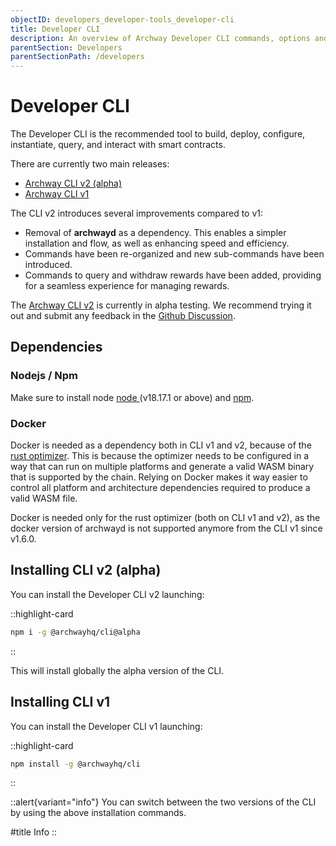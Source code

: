 ```yaml
---
objectID: developers_developer-tools_developer-cli
title: Developer CLI
description: An overview of Archway Developer CLI commands, options and usage
parentSection: Developers
parentSectionPath: /developers
---
```


# Developer CLI

The Developer CLI is the recommended tool to build, deploy, configure, instantiate, query, and interact with smart contracts. 

There are currently two main releases:


- [Archway CLI v2 (alpha)](/developers/developer-tools/developer-cli/developer-cli-v2)
- [Archway CLI v1](/developers/developer-tools/developer-cli/developer-cli-v1)


The CLI v2 introduces several improvements compared to v1:
- Removal of **archwayd** as a dependency. This enables a simpler installation and flow, as well as enhancing speed and efficiency.
- Commands have been re-organized and new sub-commands have been introduced.
- Commands to query and withdraw rewards have been added, providing for a seamless experience for managing rewards.


The <a href="https://www.npmjs.com/package/@archwayhq/cli/v/2.0.0-alpha.1" target="_blank" >Archway CLI v2</a> is currently in alpha testing. We recommend trying it out and submit any feedback in the <a href="https://github.com/archway-network/archway-cli/discussions/210" target="_blank" >Github Discussion</a>.

## Dependencies

### Nodejs / Npm

Make sure to install node <a href="https://nodejs.org/en" target="_blank" >node </a> (v18.17.1 or above) and <a href="https://www.npmjs.com/" target="_blank" >npm</a>.


### Docker

Docker is needed as a dependency both in CLI v1 and v2, because of the <a href="https://github.com/CosmWasm/rust-optimizer" target="_blank" >rust optimizer</a>. This is because the optimizer needs to be configured in a way that can run on multiple platforms and generate a valid WASM binary that is supported by the chain. Relying on Docker makes it way easier to control all platform and architecture dependencies required to produce a valid WASM file.

Docker is needed only for the rust optimizer (both on CLI v1 and v2), as the docker version of archwayd is not supported anymore from the CLI v1 since v1.6.0.



## Installing CLI v2 (alpha)

You can install the Developer CLI v2 launching:

::highlight-card

```bash
npm i -g @archwayhq/cli@alpha
```

::

This will install globally the alpha version of the CLI.

## Installing CLI v1

You can install the Developer CLI v1 launching:

::highlight-card

```bash
npm install -g @archwayhq/cli
```

::




::alert{variant="info"}
You can switch between the two versions of the CLI by using the above installation commands.

#title
Info
::

